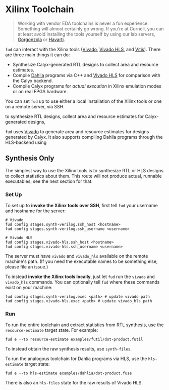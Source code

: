 # Xilinx Toolchain

> Working with vendor EDA toolchains is never a fun experience. Something will
> almost certainly go wrong. If you're at Cornell, you can at least avoid
> installing the tools yourself by using our lab servers, [Gorgonzola][] or [Havarti][].

`fud` can interact with the Xilinx tools ([Vivado][], [Vivado HLS][vhls], and [Vitis][]). There are three main things it can do:

* Synthesize Calyx-generated RTL designs to collect area and resource estimates.
* Compile [Dahlia][] programs via C++ and [Vivado HLS][vhls] for comparison with the Calyx backend.
* Compile Calyx programs for *actual execution* in Xilinx emulation modes or on real FPGA hardware.

You can set `fud` up to use either a local installation of the Xilinx tools or one on a remote server, via SSH.

to synthesize RTL designs, collect area and resource estimates for Calyx-generated designs, 

`fud` uses [Vivado][] to generate area and resource estimates for designs
generated by Calyx.
It also supports compiling Dahlia programs through the HLS-backend using

## Synthesis Only

The simplest way to use the Xilinx tools is to synthesize RTL or HLS designs to collect statistics about them.
This route will not produce actual, runnable executables; see the next section for that.

### Set Up

To set up to **invoke the Xilinx tools over SSH**, first tell `fud` your username and hostname for the server:

    # Vivado
    fud config stages.synth-verilog.ssh_host <hostname>
    fud config stages.synth-verilog.ssh_username <username>

    # Vivado HLS
    fud config stages.vivado-hls.ssh_host <hostname>
    fud config stages.vivado-hls.ssh_username <username>

The server must have `vivado` and `vivado_hls` available on the remote machine's path. (If you need the executable names to be something else, please file an issue.)

To instead **invoke the Xilinx tools locally**, just let `fud` run the `vivado` and `vivado_hls` commands.
You can optionally tell `fud` where these commands exist on your machine:

    fud config stages.synth-verilog.exec <path> # update vivado path
    fud config stages.vivado-hls.exec <path> # update vivado_hls path

### Run

To run the entire toolchain and extract statistics from RTL synthesis, use the `resource-estimate` target state.
For example:

    fud e --to resource-estimate examples/futil/dot-product.futil

To instead obtain the raw synthesis results, use `synth-files`.

To run the analogous toolchain for Dahlia programs via HLS, use the `hls-estimate` target state:

    fud e --to hls-estimate examples/dahlia/dot-product.fuse

There is also an `hls-files` state for the raw results of Vivado HLS.

[vivado]: https://www.xilinx.com/products/design-tools/vivado.html
[vhls]: https://www.xilinx.com/products/design-tools/vivado/integration/esl-design.html
[gorgonzola]: https://capra.cs.cornell.edu/private/gorgonzola.html
[havarti]: https://capra.cs.cornell.edu/private/havarti.html
[vitis]: https://www.xilinx.com/products/design-tools/vitis/vitis-platform.html
[dahlia]: https://capra.cs.cornell.edu/dahlia/
